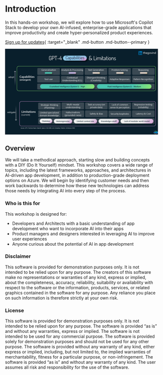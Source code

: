 # Introduction

In this hands-on workshop, we will explore how to use Microsoft's Copilot Stack to develop your own AI-infused, enterprise-grade applications that improve productivity and create hyper-personalized product experiences.

[Sign up for updates](https://forms.office.com/r/rLds2s8RH1){ :target="_blank" .md-button .md-button--primary }

![gpt4-capabilities](../../assets/images/gpt4-capabilities.PNG)

## Overview

We will take a methodical approach, starting slow and building concepts with a DIY (Do It Yourself) mindset. This workshop covers a wide range of topics, including the latest frameworks, approaches, and architectures in AI-driven app development, in addition to production-grade deployment options on Azure. We will begin by identifying customer needs and then work backwards to determine how these new technologies can address those needs by integrating AI into every step of the process.

### Who is this for

This workshop is designed for:

- Developers and Architects with a basic understanding of app development who want to incorporate AI into their apps
- Product managers and designers interested in leveraging AI to improve user experiences
- Anyone curious about the potential of AI in app development

### Disclaimer

This software is provided for demonstration purposes only. It is not intended to be relied upon for any purpose. The creators of this software make no representations or warranties of any kind, express or implied, about the completeness, accuracy, reliability, suitability or availability with respect to the software or the information, products, services, or related graphics contained in the software for any purpose. Any reliance you place on such information is therefore strictly at your own risk.

### License

This software is provided for demonstration purposes only. It is not intended to be relied upon for any purpose. The software is provided “as is” and without any warranties, express or implied. The software is not intended to be used for any commercial purpose. The software is provided solely for demonstration purposes and should not be used for any other purpose. The software is provided without any warranty of any kind, either express or implied, including, but not limited to, the implied warranties of merchantability, fitness for a particular purpose, or non-infringement. The software is provided “as is” and without any warranty of any kind. The user assumes all risk and responsibility for the use of the software.